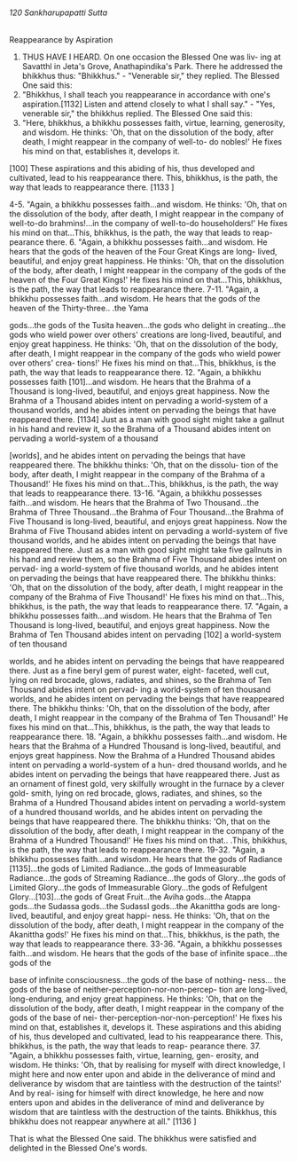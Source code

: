 ###### 120 Sankharupapatti Sutta

 Reappearance by Aspiration

1. THUS HAVE I HEARD. On one occasion the Blessed One was liv-
ing at Savatthl in Jeta's Grove, Anathapindika's Park. There he
addressed the bhikkhus thus: "Bhikkhus." - "Venerable sir,"
they replied. The Blessed One said this:
2. "Bhikkhus, I shall teach you reappearance in accordance
with one's aspiration.[1132] Listen and attend closely to what I
shall say." - "Yes, venerable sir," the bhikkhus replied. The
Blessed One said this:
3. "Here, bhikkhus, a bhikkhu possesses faith, virtue, learning,
generosity, and wisdom. He thinks: 'Oh, that on the dissolution of
the body, after death, I might reappear in the company of well-to-
do nobles!' He fixes his mind on that, establishes it, develops it.

[100] These aspirations and this abiding of his, thus developed
and cultivated, lead to his reappearance there. This, bhikkhus, is
the path, the way that leads to reappearance there. [1133 ]

4-5. "Again, a bhikkhu possesses faith...and wisdom. He
thinks: 'Oh, that on the dissolution of the body, after death, I
might reappear in the company of well-to-do brahmins!...in the
company of well-to-do householders!' He fixes his mind on
that...This, bhikkhus, is the path, the way that leads to reap-
pearance there.
6. "Again, a bhikkhu possesses faith...and wisdom. He hears
that the gods of the heaven of the Four Great Kings are long-
lived, beautiful, and enjoy great happiness. He thinks: 'Oh, that
on the dissolution of the body, after death, I might reappear in
the company of the gods of the heaven of the Four Great Kings!'
He fixes his mind on that...This, bhikkhus, is the path, the way
that leads to reappearance there.
7-11. "Again, a bhikkhu possesses faith...and wisdom. He
hears that the gods of the heaven of the Thirty-three.. .the Yama

gods...the gods of the Tusita heaven...the gods who delight in
creating...the gods who wield power over others' creations are
long-lived, beautiful, and enjoy great happiness. He thinks: 'Oh,
that on the dissolution of the body, after death, I might reappear
in the company of the gods who wield power over others' crea-
tions!' He fixes his mind on that...This, bhikkhus, is the path,
the way that leads to reappearance there.
12. "Again, a bhikkhu possesses faith [101]...and wisdom. He
hears that the Brahma of a Thousand is long-lived, beautiful,
and enjoys great happiness. Now the Brahma of a Thousand
abides intent on pervading a world-system of a thousand
worlds, and he abides intent on pervading the beings that have
reappeared there. [1134] Just as a man with good sight might take a
gallnut in his hand and review it, so the Brahma of a Thousand
abides intent on pervading a world-system of a thousand

[worlds], and he abides intent on pervading the beings that have
reappeared there. The bhikkhu thinks: 'Oh, that on the dissolu-
tion of the body, after death, I might reappear in the company of
the Brahma of a Thousand!' He fixes his mind on that...This,
bhikkhus, is the path, the way that leads to reappearance there.
13-16. "Again, a bhikkhu possesses faith...and wisdom. He
hears that the Brahma of Two Thousand...the Brahma of Three
Thousand...the Brahma of Four Thousand...the Brahma of Five
Thousand is long-lived, beautiful, and enjoys great happiness.
Now the Brahma of Five Thousand abides intent on pervading a
world-system of five thousand worlds, and he abides intent on
pervading the beings that have reappeared there. Just as a man
with good sight might take five gallnuts in his hand and review
them, so the Brahma of Five Thousand abides intent on pervad-
ing a world-system of five thousand worlds, and he abides
intent on pervading the beings that have reappeared there. The
bhikkhu thinks: 'Oh, that on the dissolution of the body, after
death, I might reappear in the company of the Brahma of Five
Thousand!' He fixes his mind on that...This, bhikkhus, is the
path, the way that leads to reappearance there.
17. "Again, a bhikkhu possesses faith...and wisdom. He hears
that the Brahma of Ten Thousand is long-lived, beautiful, and
enjoys great happiness. Now the Brahma of Ten Thousand
abides intent on pervading [102] a world-system of ten thousand

worlds, and he abides intent on pervading the beings that have
reappeared there. Just as a fine beryl gem of purest water, eight-
faceted, well cut, lying on red brocade, glows, radiates, and
shines, so the Brahma of Ten Thousand abides intent on pervad-
ing a world-system of ten thousand worlds, and he abides intent
on pervading the beings that have reappeared there. The
bhikkhu thinks: 'Oh, that on the dissolution of the body, after
death, I might reappear in the company of the Brahma of Ten
Thousand!' He fixes his mind on that...This, bhikkhus, is the
path, the way that leads to reappearance there.
18. "Again, a bhikkhu possesses faith...and wisdom. He hears
that the Brahma of a Hundred Thousand is long-lived, beautiful,
and enjoys great happiness. Now the Brahma of a Hundred
Thousand abides intent on pervading a world-system of a hun-
dred thousand worlds, and he abides intent on pervading the
beings that have reappeared there. Just as an ornament of finest
gold, very skilfully wrought in the furnace by a clever gold-
smith, lying on red brocade, glows, radiates, and shines, so the
Brahma of a Hundred Thousand abides intent on pervading a
world-system of a hundred thousand worlds, and he abides
intent on pervading the beings that have reappeared there. The
bhikkhu thinks: 'Oh, that on the dissolution of the body, after
death, I might reappear in the company of the Brahma of a
Hundred Thousand!' He fixes his mind on that.. .This, bhikkhus,
is the path, the way that leads to reappearance there.
19-32. "Again, a bhikkhu possesses faith...and wisdom. He
hears that the gods of Radiance [1135]...the gods of Limited
Radiance...the gods of Immeasurable Radiance...the gods of
Streaming Radiance...the gods of Glory...the gods of Limited
Glory...the gods of Immeasurable Glory...the gods of Refulgent
Glory...[103]...the gods of Great Fruit...the Aviha gods...the
Atappa gods...the Sudassa gods...the SudassI gods...the
Akanittha gods are long-lived, beautiful, and enjoy great happi-
ness. He thinks: 'Oh, that on the dissolution of the body, after
death, I might reappear in the company of the Akanittha gods!'
He fixes his mind on that...This, bhikkhus, is the path, the way
that leads to reappearance there.
33-36. "Again, a bhikkhu possesses faith...and wisdom. He
hears that the gods of the base of infinite space...the gods of the

base of infinite consciousness...the gods of the base of nothing-
ness... the gods of the base of neither-perception-nor-non-percep-
tion are long-lived, long-enduring, and enjoy great happiness. He
thinks: 'Oh, that on the dissolution of the body, after death, I
might reappear in the company of the gods of the base of nei-
ther-perception-nor-non-perception!' He fixes his mind on that,
establishes it, develops it. These aspirations and this abiding of
his, thus developed and cultivated, lead to his reappearance
there. This, bhikkhus, is the path, the way that leads to reap-
pearance there.
37. "Again, a bhikkhu possesses faith, virtue, learning, gen-
erosity, and wisdom. He thinks: 'Oh, that by realising for myself
with direct knowledge, I might here and now enter upon and
abide in the deliverance of mind and deliverance by wisdom
that are taintless with the destruction of the taints!' And by real-
ising for himself with direct knowledge, he here and now enters
upon and abides in the deliverance of mind and deliverance by
wisdom that are taintless with the destruction of the taints.
Bhikkhus, this bhikkhu does not reappear anywhere at all." [1136 ]

That is what the Blessed One said. The bhikkhus were satisfied
and delighted in the Blessed One's words.


